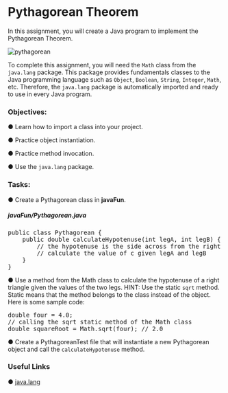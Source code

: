 <div class="module_description active_lesson_with_video ">
									
            
<h1 id="pythagorean-theorem">Pythagorean Theorem</h1>
<p>In this assignment, you will create a Java program to implement the Pythagorean Theorem.</p>
<p><img src="https://s3.amazonaws.com/General_V88/boomyeah2015/codingdojo/curriculum/content/chapter/pythagorean.png" alt="pythagorean"></p>
<p>To complete this assignment, you will need the <code>Math</code> class from the <code>java.lang</code> package. This package provides fundamentals classes to the Java programming language such as <code>Object</code>, <code>Boolean</code>, <code>String</code>, <code>Integer</code>, <code>Math</code>, etc. Therefore, the <code>java.lang</code> package is automatically imported and ready to use in every Java program.</p>
<h3 id="objectives">Objectives:</h3>
<p>● Learn how to import a class into your project.</p>
<p>● Practice object instantiation.</p>
<p>● Practice method invocation.</p>
<p>● Use the <code>java.lang</code> package.</p>
<h3 id="tasks">Tasks:</h3>
<p>● Create a Pythagorean class in <strong>javaFun</strong>.</p>
<h5 id="javafunpythagorean.java">javaFun/Pythagorean.java</h5>
<pre data-language="java" class="rainbow"><span class="keyword from-rainbow">public</span> <span class="keyword from-rainbow">class</span> <span class="entity class from-rainbow">Pythagorean</span> {
    <span class="keyword from-rainbow">public</span> <span class="keyword from-rainbow">double</span> calculateHypotenuse(<span class="keyword from-rainbow">int</span> legA, <span class="keyword from-rainbow">int</span> legB) {
        <span class="comment from-rainbow">// the hypotenuse is the side across from the right angle. </span>
        <span class="comment from-rainbow">// calculate the value of c given legA and legB</span>
    }
}
</pre>
<p>● Use a method from the Math class to calculate the hypotenuse of a right triangle given the values of the two legs. HINT: Use the static <code>sqrt</code> method. Static means that the method belongs to the class instead of the object. Here is some sample code:</p>
<pre data-language="java" class="rainbow"><span class="keyword from-rainbow">double</span> four <span class="operator from-rainbow">=</span> <span class="integer from-rainbow">4</span>.<span class="integer from-rainbow">0</span>;
<span class="comment from-rainbow">// calling the sqrt static method of the Math class</span>
<span class="keyword from-rainbow">double</span> squareRoot <span class="operator from-rainbow">=</span> <span class="entity class from-rainbow">Math</span>.sqrt(four); <span class="comment from-rainbow">// 2.0</span>
</pre>
<p>● Create a PythagoreanTest file that will instantiate a new Pythagorean object and call the <code>calculateHypotenuse</code> method.</p>
<h3 id="useful-links">Useful Links</h3>
<p>● <a href="https://docs.oracle.com/javase/8/docs/api/java/lang/package-summary.html" target="_blank">java.lang</a></p>
<p> <br></p>
        
</div>
